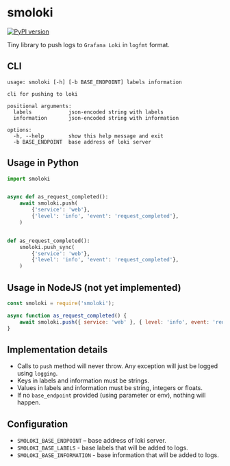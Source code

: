 # smoloki

[![PyPI version](https://badge.fury.io/py/smoloki.svg)](https://badge.fury.io/py/smoloki)

Tiny library to push logs to `Grafana Loki` in `logfmt` format.

## CLI

```text
usage: smoloki [-h] [-b BASE_ENDPOINT] labels information

cli for pushing to loki

positional arguments:
  labels            json-encoded string with labels
  information       json-encoded string with information

options:
  -h, --help        show this help message and exit
  -b BASE_ENDPOINT  base address of loki server
```

## Usage in Python

```py
import smoloki


async def as_request_completed():
    await smoloki.push(
        {'service': 'web'},
        {'level': 'info', 'event': 'request_completed'},
    )


def as_request_completed():
    smoloki.push_sync(
        {'service': 'web'},
        {'level': 'info', 'event': 'request_completed'},
    )
```

## Usage in NodeJS (not yet implemented)

```js
const smoloki = require('smoloki');

async function as_request_completed() {
    await smoloki.push({ service: 'web' }, { level: 'info', event: 'request_completed' });
}
```

## Implementation details

- Calls to `push` method will never throw. Any exception will just be
    logged using `logging`.
- Keys in labels and information must be strings.
- Values in labels and information must be string, integers or floats.
- If no `base_endpoint` provided (using parameter or env), nothing
    will happen.

## Configuration

- `SMOLOKI_BASE_ENDPOINT` – base address of loki server.
- `SMOLOKI_BASE_LABELS` - base labels that will be added to logs.
- `SMOLOKI_BASE_INFORMATION` - base information that will be added to logs.
